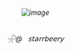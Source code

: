  <h6 align="center">
  
![image](https://media.discordapp.net/attachments/1396183441464230019/1414064947910021192/IMG_3765.gif?ex=68ccb69b&is=68cb651b&hm=ff7a49b9b5f4914f9bff71a710c7264a96b9e6e25c0f909a8d6284da7de49953&=&width=1026&height=714)

<h6 align="center">
 𓇻@‎ ‎ ‎ 𝗌𝗍𝖺𝗋𝗋𝖻𝖾𝖾𝗋𝗒

 <h6 align="center">
 
